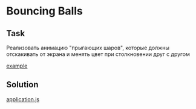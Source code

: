 # Bouncing Balls

## Task
Реализовать анимацию "прыгающих шаров", которые должны отскакивать от экрана и менять цвет при столкновении друг с другом

[example](https://balls.youngandinnocen.repl.co)

## Solution
[application.js](application.js)
